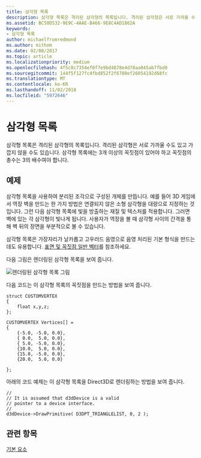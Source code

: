 ```yaml
---
title: 삼각형 목록
description: 삼각형 목록은 격리된 삼각형의 목록입니다. 격리된 삼각형은 서로 가까울 수도 있고 가깝지 않을 수도 있습니다. 삼각형 목록에는 3개 이상의 꼭짓점이 있어야 하고 꼭짓점의 총수는 3의 배수여야 합니다.
ms.assetid: BC50D532-9E9C-4AAE-B466-9E8C4AD1862A
keywords:
- 삼각형 목록
author: michaelfromredmond
ms.author: mithom
ms.date: 02/08/2017
ms.topic: article
ms.localizationpriority: medium
ms.openlocfilehash: 4f5c8c7354ef0f7e9bd4878e4d78aa045ab7fbd0
ms.sourcegitcommit: 144f5f127fc4fbd852f2f6780ef26054192d68fc
ms.translationtype: MT
ms.contentlocale: ko-KR
ms.lasthandoff: 11/02/2018
ms.locfileid: "5972646"
---
```

# <a name="triangle-lists"></a>삼각형 목록


삼각형 목록은 격리된 삼각형의 목록입니다. 격리된 삼각형은 서로 가까울 수도 있고 가깝지 않을 수도 있습니다. 삼각형 목록에는 3개 이상의 꼭짓점이 있어야 하고 꼭짓점의 총수는 3의 배수여야 합니다.

## <a name="span-idexamplespanspan-idexamplespanspan-idexamplespanexample"></a><span id="Example"></span><span id="example"></span><span id="EXAMPLE"></span>예제


삼각형 목록을 사용하여 분리된 조각으로 구성된 개체를 만듭니다. 예를 들어 3D 게임에서 역장 벽을 만드는 한 가지 방법은 연결되지 않은 소형 삼각형을 대량으로 지정하는 것입니다. 그런 다음 삼각형 목록에 빛을 방출하는 재질 및 텍스처를 적용합니다. 그러면 벽에 있는 각 삼각형이 빛나게 됩니다. 사용자가 역장을 볼 때 삼각형 사이의 간격을 통해 벽 뒤의 장면을 부분적으로 볼 수 있습니다.

삼각형 목록은 가장자리가 날카롭고 고우러드 음영으로 음영 처리된 기본 형식을 만드는 데도 유용합니다. [표면 및 꼭짓점 일반 벡터](face-and-vertex-normal-vectors.md)를 참조하세요.

다음 그림은 렌더링된 삼각형 목록을 보여 줍니다.

![렌더링된 삼각형 목록 그림](images/trilist.png)

다음 코드는 이 삼각형 목록의 꼭짓점을 만드는 방법을 보여 줍니다.

```
struct CUSTOMVERTEX
{
    float x,y,z;
};

CUSTOMVERTEX Vertices[] = 
{
    {-5.0, -5.0, 0.0},
    { 0.0,  5.0, 0.0},
    { 5.0, -5.0, 0.0},
    {10.0,  5.0, 0.0},
    {15.0, -5.0, 0.0},
    {20.0,  5.0, 0.0}

};
```

아래의 코드 예제는 이 삼각형 목록을 Direct3D로 렌더링하는 방법을 보여 줍니다.

```
//
// It is assumed that d3dDevice is a valid
// pointer to a device interface.
//
d3dDevice->DrawPrimitive( D3DPT_TRIANGLELIST, 0, 2 );
```

## <a name="span-idrelated-topicsspanrelated-topics"></a><span id="related-topics"></span>관련 항목


[기본 요소](primitives.md)

 

 




